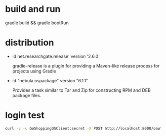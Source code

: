 # build and run 
gradle build && gradle bootRun

# distribution
- id net.researchgate.release' version '2.6.0'

  gradle-release is a plugin for providing a Maven-like release process for projects using Gradle

- id "nebula.ospackage" version "6.1.1"

  Provides a task similar to Tar and Zip for constructing RPM and DEB package files.

# login test
```sh
curl -v -u GoShoppingOSClient:secret -X POST http://localhost:8000/oauth/token -H "Accept:application/json" -d "username=admin&password=123&grant_type=password"
```
